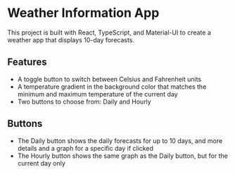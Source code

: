 # Weather Information App

This project is built with React, TypeScript, and Material-UI to create a weather app that displays 10-day forecasts.

## Features

- A toggle button to switch between Celsius and Fahrenheit units
- A temperature gradient in the background color that matches the minimum and maximum temperature of the current day
- Two buttons to choose from: Daily and Hourly

## Buttons

- The Daily button shows the daily forecasts for up to 10 days, and more details and a graph for a specific day if clicked
- The Hourly button shows the same graph as the Daily button, but for the current day only